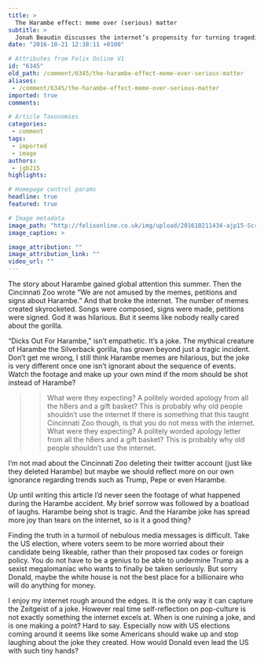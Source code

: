 ```yaml
---
title: >
  The Harambe effect: meme over (serious) matter
subtitle: >
  Jonah Beaudin discusses the internet’s propensity for turning tragedies into jokes
date: "2016-10-21 12:38:11 +0100"

# Attributes from Felix Online V1
id: "6345"
old_path: /comment/6345/the-harambe-effect-meme-over-serious-matter
aliases:
 - /comment/6345/the-harambe-effect-meme-over-serious-matter
imported: true
comments:

# Article Taxonomies
categories:
 - comment
tags:
 - imported
 - image
authors:
 - jgb215
highlights:

# Homepage control params
headline: true
featured: true

# Image metadata
image_path: "http://felixonline.co.uk/img/upload/201610211434-ajp15-Screen Shot 2016-10-21 at 14.34.36.png"
image_caption: >

image_attribution: ""
image_attribution_link: ""
video_url: ""
---
```


The story about Harambe gained global attention this summer. Then the Cincinnati Zoo wrote “We are not amused by the memes, petitions and signs about Harambe.” And that broke the internet. The number of memes created skyrocketed. Songs were composed, signs were made, petitions were signed. God it was hilarious. But it seems like nobody really cared about the gorilla.

“Dicks Out For Harambe,” isn’t empathetic. It’s a joke. The mythical creature of Harambe the Silverback gorilla, has grown beyond just a tragic incident. Don’t get me wrong, I still think Harambe memes are hilarious, but the joke is very different once one isn’t ignorant about the sequence of events. Watch the footage and make up your own mind if the mom should be shot instead of Harambe?
> > What were they expecting? A politely worded apology from all the h8ers and a gift basket? This is probably why old people shouldn’t use the internet
If there is something that this taught Cincinnati Zoo though, is that you do not mess with the internet. What were they expecting? A politely worded apology letter from all the h8ers and a gift basket? This is probably why old people shouldn’t use the internet.

I’m not mad about the Cincinnati Zoo deleting their twitter account (just like they deleted Harambe) but maybe we should reflect more on our own ignorance regarding trends such as Trump, Pepe or even Harambe.

Up until writing this article I’d never seen the footage of what happened during the Harambe accident. My brief sorrow was followed by a boatload of laughs. Harambe being shot is tragic. And the Harambe joke has spread more joy than tears on the internet, so is it a good thing?

Finding the truth in a turmoil of nebulous media messages is difficult. Take the US election, where voters seem to be more worried about their candidate being likeable, rather than their proposed tax codes or foreign policy. You do not have to be a genius to be able to undermine Trump as a sexist megalomaniac who wants to finally be taken seriously. But sorry Donald, maybe the white house is not the best place for a billionaire who will do anything for money.

I enjoy my internet rough around the edges. It is the only way it can capture the Zeitgeist of a joke. However real time self-reflection on pop-culture is not exactly something the internet excels at. When is one ruining a joke, and is one making a point? Hard to say. Especially now with US elections coming around it seems like some Americans should wake up and stop laughing about the joke they created. How would Donald even lead the US with such tiny hands?
